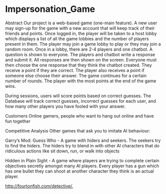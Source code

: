 # Impersonation_Game

Abstract
Our project is a web-based game (one-main feature). A new user may sign-up for the game with a new account that will keep track of their friends and points. Once logged in, the player will be taken to a host lobby which displays a list of all the game lobbies and the number of players present in them. The player may join a game lobby to play or they may join a random room. Once in a lobby, there are 2-4 players and one chatbot. A question is shown to everyone. The players and chatbot write a response and submit it. All responses are then shown on the screen. Everyone must then choose the one response that they think the chatbot created. They receive a point if they are correct. The player also receives a point if someone else choose their answer. The game continues for a certain number of rounds. The player with the most points at the end of the game wins.

During sessions, users will score points based on correct guesses. The Database will track correct guesses, incorrect guesses for each user, and how many other players you have fooled with your answer. 

Customers
Online gamers, people who want to hang out online and have fun together

Competitive Analysis
Other games that ask you to imitate AI behaviour: 

Garry’s Mod: Guess Who - A game with hiders and seekers. The seekers try to find the hiders. The hiders try to blend in with other AI characters that do ridiculous actions like sit down, run, or walk into objects
 
Hidden in Plain Sight - A game where players are trying to complete certain objectives secretly amongst many AI players. Every player has a gun which has one bullet they can shoot at another character they think is an actual player.

 http://fourtonfish.com/detective/, 

